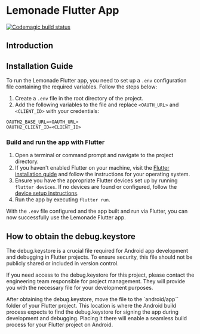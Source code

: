# Lemonade Flutter App

[![Codemagic build status](https://api.codemagic.io/apps/6493f698db20b1801c5e821b/staging-workflow/status_badge.svg)](https://codemagic.io/apps/6493f698db20b1801c5e821b/staging-workflow/latest_build)

## Introduction

## Installation Guide

To run the Lemonade Flutter app, you need to set up a `.env` configuration file containing the required variables. Follow the steps below:

1. Create a `.env` file in the root directory of the project.
2. Add the following variables to the file and replace `<OAUTH_URL>` and `<CLIENT_ID>` with your credentials:

```env
OAUTH2_BASE_URL=<OAUTH_URL>
OAUTH2_CLIENT_ID=<CLIENT_ID>
```

### Build and run the app with Flutter

1. Open a terminal or command prompt and navigate to the project directory.
2. If you haven't enabled Flutter on your machine, visit the [Flutter installation guide](https://flutter.dev/docs/get-started/install) and follow the instructions for your operating system.
3. Ensure you have the appropriate Flutter devices set up by running `flutter devices`. If no devices are found or configured, follow the [device setup instructions](https://flutter.dev/docs/get-started/install).
4. Run the app by executing `flutter run`.

With the `.env` file configured and the app built and run via Flutter, you can now successfully use the Lemonade Flutter app.

## How to obtain the debug.keystore

The debug.keystore is a crucial file required for Android app development and debugging in Flutter projects. To ensure security, this file should not be publicly shared or included in version control.

If you need access to the debug.keystore for this project, please contact the engineering team responsible for project management. They will provide you with the necessary file for your development purposes.

After obtaining the debug.keystore, move the file to the `android/app`` folder of your Flutter project. This location is where the Android build process expects to find the debug.keystore for signing the app during development and debugging. Placing it there will enable a seamless build process for your Flutter project on Android.